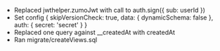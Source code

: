 * Replaced jwthelper.zumoJwt with call to auth.sign({ sub: userId })
* Set config { skipVersionCheck: true, data: { dynamicSchema: false }, auth: { secret: 'secret' } }
* Replaced one query against __createdAt with createdAt
* Ran migrate/createViews.sql